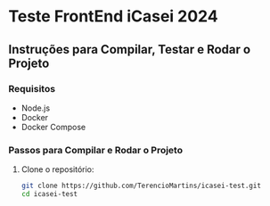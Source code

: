 # Teste FrontEnd iCasei 2024

## Instruções para Compilar, Testar e Rodar o Projeto

### Requisitos

- Node.js
- Docker
- Docker Compose

### Passos para Compilar e Rodar o Projeto

1. Clone o repositório:
   ```bash
   git clone https://github.com/TerencioMartins/icasei-test.git
   cd icasei-test
   ```
